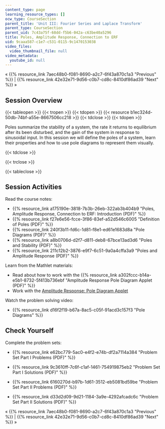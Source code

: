 ```yaml
---
content_type: page
learning_resource_types: []
ocw_type: CourseSection
parent_title: 'Unit III: Fourier Series and Laplace Transform'
parent_type: CourseSection
parent_uid: 7c43a75f-68dd-f5b6-042a-c63be40a5296
title: Poles, Amplitude Response, Connection to ERF
uid: 9caaa587-c1e7-c531-0115-9c1470153038
video_files:
  video_thumbnail_file: null
video_metadata:
  youtube_id: null
---
```


« {{% resource_link 7aec48b0-f081-8690-a2c7-6f43a870c1a3 "Previous" %}} | {{% resource_link 42e32e71-9d56-c0b7-cd8c-8410df86ad39 "Next" %}} »

Session Overview
----------------

{{< tableopen >}}
{{< tropen >}}
{{< tdopen >}}
{{< resource b1ec324d-50db-74bf-a55e-8667506cc218 >}}
{{< tdclose >}}
{{< tdopen >}}


Poles summarize the stability of a system, the rate it returns to equilibrium after its been disturbed, and the gain of the system in response to sinusoidal input. In this session we will define the poles of a system, learn their properties and how to use pole diagrams to represent them visually.


{{< tdclose >}}

{{< trclose >}}

{{< tableclose >}}

Session Activities
------------------

Read the course notes:

*   {{% resource_link a175190e-3818-7b3b-26eb-322ab3b404b9 "Poles, Amplitude Response, Connection to ERF: Introduction (PDF)" %}}
*   {{% resource_link f27e6e56-fcce-3f86-83ef-a52d546c6005 "Definition of Poles (PDF)" %}}
*   {{% resource_link 240f3b11-fd6c-1d81-f8e1-ed61e1683d8a "Pole Diagrams (PDF)" %}}
*   {{% resource_link a8b0706d-d2f7-d811-deb8-67bce13ad3d6 "Poles and Stability (PDF)" %}}
*   {{% resource_link 211c12b2-3876-e9f7-6c51-9a0a4cffa3a9 "Poles and Amplitude Response (PDF)" %}}

Learn from the Mathlet materials:

*   Read about how to work with the {{% resource_link a302fccc-b14a-e5b1-8732-5f413b736ebf "Amplitude Response Pole Diagram Applet (PDF)" %}}
*   Work with the [Amplitude Response: Pole Diagram Applet](/ans7870/18/18.03SC/ampRespPoleDiagram.html "Open in a new window.")

Watch the problem solving video:

*   {{% resource_link d16f2f19-b67a-8ac5-c05f-91acd3c157f3 "Pole Diagrams" %}}

Check Yourself
--------------

Complete the problem sets:

*   {{% resource_link e62bc779-5ac0-e4f2-e74b-df2a7114a384 "Problem Set Part I Problems (PDF)" %}}
*   {{% resource_link 9c3610ff-7c6f-c1af-1461-754919875eb2 "Problem Set Part I Solutions (PDF)" %}}
  
*   {{% resource_link 6160270d-b97b-1d61-3512-eb5081bd59be "Problem Set Part II Problems (PDF)" %}}
*   {{% resource_link d33d2d09-9d21-1184-3a9e-4292afcadc6c "Problem Set Part II Solutions (PDF)" %}}

« {{% resource_link 7aec48b0-f081-8690-a2c7-6f43a870c1a3 "Previous" %}} | {{% resource_link 42e32e71-9d56-c0b7-cd8c-8410df86ad39 "Next" %}} »